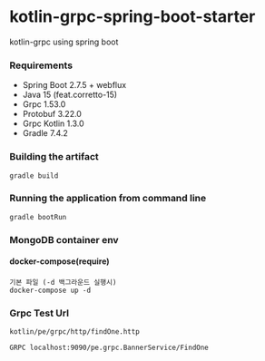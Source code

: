 # kotlin-grpc-spring-boot-starter
kotlin-grpc using spring boot

### Requirements ###

* Spring Boot 2.7.5 + webflux
* Java 15 (feat.corretto-15)
* Grpc 1.53.0
* Protobuf 3.22.0
* Grpc Kotlin 1.3.0
* Gradle 7.4.2

### Building the artifact ###

```
gradle build
```

### Running the application from command line ###

```
gradle bootRun
````

### MongoDB container env ###

#### docker-compose(require) ####

```
기본 파일 (-d 백그라운드 실행시) 
docker-compose up -d
```
### Grpc Test Url ###

```
kotlin/pe/grpc/http/findOne.http

GRPC localhost:9090/pe.grpc.BannerService/FindOne
```
